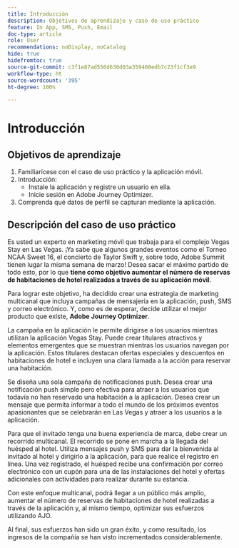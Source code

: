 ```yaml
---
title: Introducción
description: Objetivos de aprendizaje y caso de uso práctico
feature: In App, SMS, Push, Email
doc-type: article
role: User
recommendations: noDisplay, noCatalog
hide: true
hidefromtoc: true
source-git-commit: c3f1e87ad556d630d03a359408edb7c23f1cf3e9
workflow-type: ht
source-wordcount: '395'
ht-degree: 100%

---
```



# Introducción

## Objetivos de aprendizaje

1. Familiarícese con el caso de uso práctico y la aplicación móvil.
2. Introducción:
   * Instale la aplicación y registre un usuario en ella.
   * Inicie sesión en Adobe Journey Optimizer.
3. Comprenda qué datos de perfil se capturan mediante la aplicación.

## Descripción del caso de uso práctico

Es usted un experto en marketing móvil que trabaja para el complejo Vegas Stay en Las Vegas. ¡Ya sabe que algunos grandes eventos como el Torneo NCAA Sweet 16, el concierto de Taylor Swift y, sobre todo, Adobe Summit tienen lugar la misma semana de marzo! Desea sacar el máximo partido de todo esto, por lo que **tiene como objetivo aumentar el número de reservas de habitaciones de hotel realizadas a través de su aplicación móvil**.

Para lograr este objetivo, ha decidido crear una estrategia de marketing multicanal que incluya campañas de mensajería en la aplicación, push, SMS y correo electrónico.  Y, como es de esperar, decide utilizar el mejor producto que existe, **Adobe Journey Optimizer**.

La campaña en la aplicación le permite dirigirse a los usuarios mientras utilizan la aplicación Vegas Stay. Puede crear titulares atractivos y elementos emergentes que se muestran mientras los usuarios navegan por la aplicación. Estos titulares destacan ofertas especiales y descuentos en habitaciones de hotel e incluyen una clara llamada a la acción para reservar una habitación.

Se diseña una sola campaña de notificaciones push. Desea crear una notificación push simple pero efectiva para atraer a los usuarios que todavía no han reservado una habitación a la aplicación. Desea crear un mensaje que permita informar a todo el mundo de los próximos eventos apasionantes que se celebrarán en Las Vegas y atraer a los usuarios a la aplicación.

Para que el invitado tenga una buena experiencia de marca, debe crear un recorrido multicanal. El recorrido se pone en marcha a la llegada del huésped al hotel. Utiliza mensajes push y SMS para dar la bienvenida al invitado al hotel y dirigirlo a la aplicación, para que realice el registro en línea. Una vez registrado, el huésped recibe una confirmación por correo electrónico con un cupón para una de las instalaciones del hotel y ofertas adicionales con actividades para realizar durante su estancia.

Con este enfoque multicanal, podrá llegar a un público más amplio, aumentar el número de reservas de habitaciones de hotel realizadas a través de la aplicación y, al mismo tiempo, optimizar sus esfuerzos utilizando AJO.

Al final, sus esfuerzos han sido un gran éxito, y como resultado, los ingresos de la compañía se han visto incrementados considerablemente.

